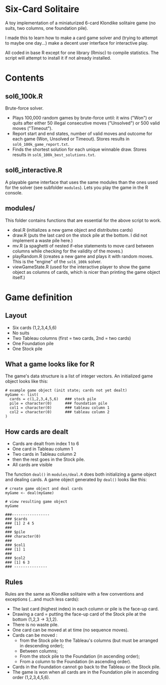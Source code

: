 # Six-Card Solitaire 
A toy implementation of a miniaturized 6-card Klondike solitaire game (no suits, two columns, one foundation pile). 

I made this to learn how to make a card game solver and (trying to attempt to maybe one day...) make a decent user interface for interactive play. 

All coded in base R except for one library (Rmisc) to compile statistics. The script will attempt to install it if not already installed. 

# Contents

## sol6_100k.R 
Brute-force solver.
 - Plays 100,000 random games by brute-force until: it wins ("Won") or quits after either 50 illegal consecutive moves ("Unsolved") or 500 valid moves ("Timeout").
 - Report start and end states, number of valid moves and outcome for each game (Won, Unsolved or Timeout). Stores results in `sol6_100k_game_report.txt`.
 - Finds the shortest solution for each unique winnable draw. Stores results in `sol6_100k_best_solutions.txt`.

## sol6_interactive.R
A playable game interface that uses the same modules than the ones used for the solver (see subfolder `modules`). Lets you play the game in the R console.

## modules/
This folder contains functions that are essential for the above script to work.
 - deal.R (initializes a new game object and distributes cards)
 - draw.R (puts the last card on the stock pile at the bottom. I did not implement a waste pile here.)
 - mv.R (a spaghetti of nested if-else statements to move card between columns while checking for the validity of the moves.)
 - playRandom.R (creates a new game and plays it with random moves. This is the "engine" of the `sol6_100k` solver.
 - viewGameState.R (used for the interactive player to show the game object as columns of cards, which is nicer than printing the game object itself.) 

# Game definition

## Layout
 - Six cards (1,2,3,4,5,6)
 - No suits
 - Two Tableau columns (first = two cards, 2nd = two cards)
 - One Foundation pile
 - One Stock pile

## What a game looks like for R
The game's data structure is a list of integer vectors. An initialized game object looks like this:
```
# example game object (init state; cards not yet dealt)
myGame <- list(
  cards = c(1,2,3,4,5,6)   ### stock pile   
  pile = character(0)      ### foundation pile
  col1 = character(0)      ### tableau column 1
  col2 = character(0)      ### tableau column 2
)
```

## How cards are dealt
 - Cards are dealt from index 1 to 6
 - One card in Tableau column 1
 - Two cards in Tableau column 2
 - then the rest goes in the Stock pile.
 - All cards are visible

The function `deal()` in `modules/deal.R` does both initializing a game object and dealing cards.
A game object generated by `deal()` looks like this:
```
# create game object and deal cards
myGame <- deal(myGame)

# view resulting game object
myGame

###-----------------
### $cards
### [1] 2 4 5
###
### $pile
### character(0)
### 
### $col1
### [1] 1
###
### $col2
### [1] 6 3
### ---------------
```

## Rules
Rules are the same as Klondike solitaire with a few conventions and exceptions (...and much less cards):

 - The last card (highest index) in each column or pile is the face-up card.
 - Drawing a card = putting the face-up card of the Stock pile at the bottom (1,2,3 -> 3,1,2).
 - There is no waste pile.
 - One card can be moved at at time (no sequence moves).
 - Cards can be moved :
   - from the Stock pile to the Tableau's columns (but must be arranged in descending order);
   - Between columns;
   - From the stock pile to the Foundation (in ascending order);
   - From a column to the Foundation (in ascending order).
 - Cards in the Foundation cannot go back to the Tableau or the Stock pile.
 - The game is won when all cards are in the Foundation pile in ascending order (1,2,3,4,5,6).
